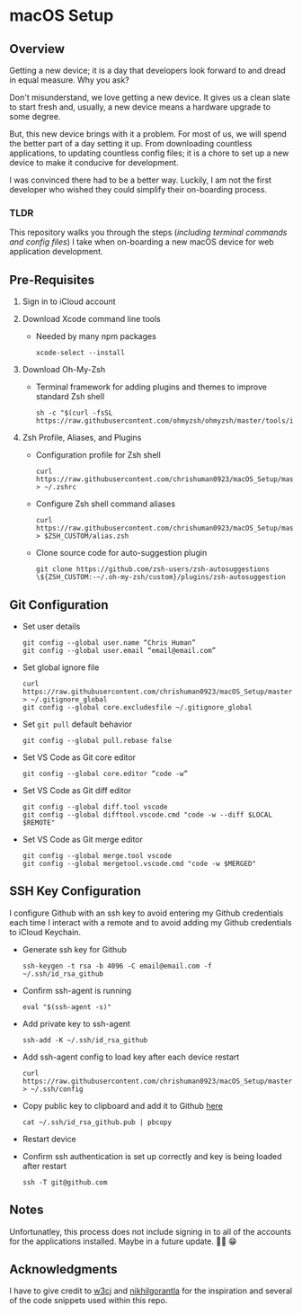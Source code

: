 # macOS Setup

## Overview

Getting a new device; it is a day that developers look forward to and dread in equal measure. Why you ask?

Don't misunderstand, we love getting a new device. It gives us a clean slate to start fresh and, usually, a new device means a hardware upgrade to some degree.

But, this new device brings with it a problem. For most of us, we will spend the better part of a day setting it up. From downloading countless applications, to updating countless config files; it is a chore to set up a new device to make it conducive for development.

I was convinced there had to be a better way. Luckily, I am not the first developer who wished they could simplify their on-boarding process.

### TLDR

This repository walks you through the steps (_including terminal commands and config files_) I take when on-boarding a new macOS device for web application development.

## Pre-Requisites

1.  Sign in to iCloud account
1.  Download Xcode command line tools

    - Needed by many npm packages

      ```
      xcode-select --install
      ```

1.  Download Oh-My-Zsh

    - Terminal framework for adding plugins and themes to improve standard Zsh shell

      ```
      sh -c "$(curl -fsSL https://raw.githubusercontent.com/ohmyzsh/ohmyzsh/master/tools/install.sh)"
      ```

1.  Zsh Profile, Aliases, and Plugins

    - Configuration profile for Zsh shell

      ```
      curl https://raw.githubusercontent.com/chrishuman0923/macOS_Setup/master/config/zsh/.zshrc > ~/.zshrc
      ```

    - Configure Zsh shell command aliases

      ```
      curl https://raw.githubusercontent.com/chrishuman0923/macOS_Setup/master/config/zsh/alias.zsh > $ZSH_CUSTOM/alias.zsh
      ```

    - Clone source code for auto-suggestion plugin

      ```
      git clone https://github.com/zsh-users/zsh-autosuggestions \${ZSH_CUSTOM:-~/.oh-my-zsh/custom}/plugins/zsh-autosuggestion
      ```

## Git Configuration

- Set user details

  ```
  git config --global user.name “Chris Human”
  git config --global user.email “email@email.com”
  ```

- Set global ignore file

  ```
  curl https://raw.githubusercontent.com/chrishuman0923/macOS_Setup/master/config/git/gitignore.txt > ~/.gitignore_global
  git config --global core.excludesfile ~/.gitignore_global
  ```

- Set `git pull` default behavior

  ```
  git config --global pull.rebase false
  ```

- Set VS Code as Git core editor

  ```
  git config --global core.editor “code -w”
  ```

- Set VS Code as Git diff editor

  ```
  git config --global diff.tool vscode
  git config --global difftool.vscode.cmd "code -w --diff $LOCAL $REMOTE"
  ```

- Set VS Code as Git merge editor

  ```
  git config --global merge.tool vscode
  git config --global mergetool.vscode.cmd "code -w $MERGED"
  ```

## SSH Key Configuration

I configure Github with an ssh key to avoid entering my Github credentials each time I interact with a remote and to avoid adding my Github credentials to iCloud Keychain.

- Generate ssh key for Github

  ```
  ssh-keygen -t rsa -b 4096 -C email@email.com -f ~/.ssh/id_rsa_github
  ```

- Confirm ssh-agent is running

  ```
  eval "$(ssh-agent -s)"
  ```

- Add private key to ssh-agent

  ```
  ssh-add -K ~/.ssh/id_rsa_github
  ```

- Add ssh-agent config to load key after each device restart

  ```
  curl https://raw.githubusercontent.com/chrishuman0923/macOS_Setup/master/config/ssh/config.txt > ~/.ssh/config
  ```

- Copy public key to clipboard and add it to Github [here](https://github.com/settings/keys)

  ```
  cat ~/.ssh/id_rsa_github.pub | pbcopy
  ```

- Restart device

- Confirm ssh authentication is set up correctly and key is being loaded after restart

  ```
  ssh -T git@github.com
  ```

## Notes

Unfortunatley, this process does not include signing in to all of the accounts for the applications installed. Maybe in a future update. 🤞🏻 😁

## Acknowledgments

I have to give credit to [w3cj](https://github.com/w3cj) and [nikhilgorantla](https://github.com/nikhilgorantla) for the inspiration and several of the code snippets used within this repo.

